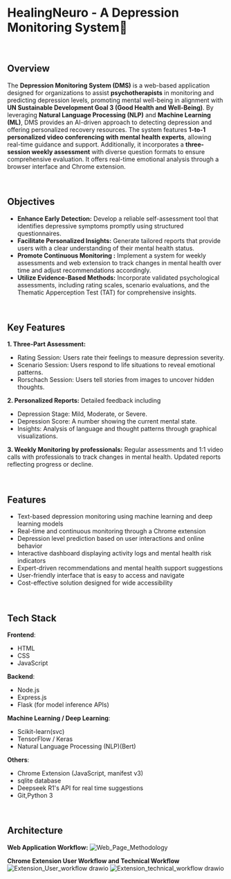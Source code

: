 # HealingNeuro - A Depression Monitoring System🌟

<br/>

## Overview  
The **Depression Monitoring System (DMS)** is a web-based application designed for organizations to assist **psychotherapists** in monitoring and predicting depression levels, promoting mental well-being in alignment with **UN Sustainable Development Goal 3 (Good Health and Well-Being)**. By leveraging **Natural Language Processing (NLP)** and **Machine Learning (ML)**, DMS provides an AI-driven approach to detecting depression and offering personalized recovery resources. The system features **1-to-1 personalized video conferencing with mental health experts**, allowing real-time guidance and support. Additionally, it incorporates a **three-session weekly assessment** with diverse question formats to ensure comprehensive evaluation. It offers real-time emotional analysis through a browser interface and Chrome extension.

<br/>

## Objectives
* **Enhance Early Detection:** Develop a reliable self-assessment tool that identifies depressive symptoms promptly using structured questionnaires.
* **Facilitate Personalized Insights:** Generate tailored reports that provide users with a clear understanding of their mental health status.
* **Promote Continuous Monitoring :** Implement a system for weekly assessments and web extension to track changes in mental health over time and adjust recommendations accordingly.
* **Utilize Evidence-Based Methods:** Incorporate validated psychological assessments, including rating scales, scenario evaluations, and the Thematic Apperception Test (TAT) for comprehensive insights.

<br/>

## Key Features  
**1. Three-Part Assessment:**
* Rating Session: Users rate their feelings to measure depression severity.
* Scenario Session: Users respond to life situations to reveal emotional patterns.
* Rorschach Session: Users tell stories from images to uncover hidden thoughts.

**2. Personalized Reports:** 
Detailed feedback including

* Depression Stage: Mild, Moderate, or Severe.
* Depression Score: A number showing the current mental state.
* Insights: Analysis of language and thought patterns through graphical visualizations.

**3. Weekly Monitoring by professionals:**
Regular assessments and 1:1 video calls with professionals to track changes in mental health.
Updated reports reflecting progress or decline.

<br/>

## Features
- Text-based depression monitoring using machine learning and deep learning models
- Real-time and continuous monitoring through a Chrome extension
- Depression level prediction based on user interactions and online behavior
- Interactive dashboard displaying activity logs and mental health risk indicators
- Expert-driven recommendations and mental health support suggestions
- User-friendly interface that is easy to access and navigate
- Cost-effective solution designed for wide accessibility

<br/>

## Tech Stack
**Frontend**:
- HTML
- CSS
- JavaScript

**Backend**:
- Node.js
- Express.js
- Flask (for model inference APIs)

**Machine Learning / Deep Learning**:
- Scikit-learn(svc)
- TensorFlow / Keras
- Natural Language Processing (NLP)(Bert)

**Others**:
- Chrome Extension (JavaScript, manifest v3)
- sqlite database
- Deepseek R1's API for real time suggestions
- Git,Python 3

<br/>

## Architecture

**Web Application Workflow:**
![Web_Page_Methodology](https://github.com/user-attachments/assets/9819601d-3d48-4de8-8415-516aee7a8e75)

**Chrome Extension User Workflow and Technical Workflow**
![Extension_User_workflow drawio](https://github.com/user-attachments/assets/aa884e20-7bd5-462a-8493-050808e57e6e)
![Extension_technical_workflow drawio](https://github.com/user-attachments/assets/ece81571-3e25-4bfa-a93f-2696de1732ba)
